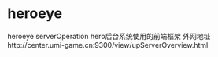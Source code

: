 # heroeye
heroeye serverOperation hero后台系统使用的前端框架
外网地址http://center.umi-game.cn:9300/view/upServerOverview.html